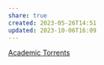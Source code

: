 ```yaml
---
share: true
created: 2023-05-26T14:51
updated: 2023-10-06T16:09
---
```

[Academic Torrents](https://academictorrents.com/ "Academic Torrents")
